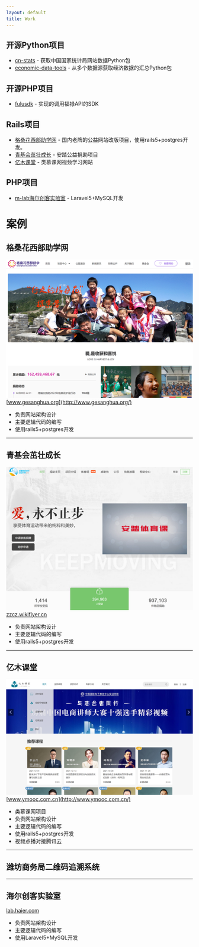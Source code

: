 ```yaml
---
layout: default
title: Work
---
```


## 开源Python项目

* [cn-stats](https://pypi.org/project/cn-stats/) - 获取中国国家统计局网站数据Python包
* [economic-data-tools](https://pypi.org/project/economic-data-tools/) - 从多个数据源获取经济数据的汇总Python包

## 开源PHP项目

* [fulusdk](https://github.com/songjian/fulusdk) - 实现的调用福禄API的SDK

## Rails项目

* [格桑花西部助学网](http://www.gesanghua.org/) - 国内老牌的公益网站改版项目，使用rails5+postgres开发。
* [青基会茁壮成长](http://zzcz.wikiflyer.cn/) - 安踏公益捐助项目
* [亿木课堂](http://www.ymooc.com.cn/) - 类慕课网视频学习网站

## PHP项目

* [m-lab海尔创客实验室](http://lab.haier.com/) - Laravel5+MySQL开发

# 案例

## 格桑花西部助学网
![](assets/img/gesanghua.png)
[www.gesanghua.org](http://www.gesanghua.org/)
* 负责网站架构设计
* 主要逻辑代码的编写
* 使用rails5+postgres开发

---

## 青基会茁壮成长
![](assets/img/anta.png)
[zzcz.wikiflyer.cn](http://zzcz.wikiflyer.cn/)
* 负责网站架构设计
* 主要逻辑代码的编写
* 使用rails5+postgres开发

---

## 亿木课堂
![](assets/img/yi-mooc.png)
[www.ymooc.com.cn](http://www.ymooc.com.cn/)
* 类慕课网项目
* 负责网站架构设计
* 主要逻辑代码的编写
* 使用rails5+postgres开发
* 视频点播对接腾讯云

---

## 潍坊商务局二维码追溯系统

---

## 海尔创客实验室
[lab.haier.com](http://lab.haier.com/)
* 负责网站架构设计
* 主要逻辑代码的编写
* 使用Laravel5+MySQL开发
